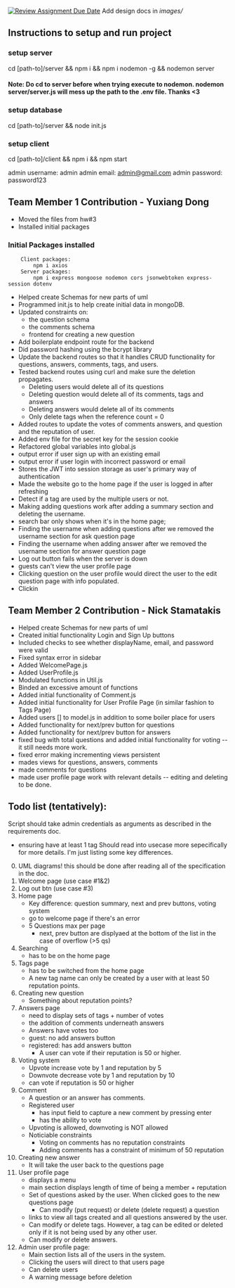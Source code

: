 [![Review Assignment Due Date](https://classroom.github.com/assets/deadline-readme-button-24ddc0f5d75046c5622901739e7c5dd533143b0c8e959d652212380cedb1ea36.svg)](https://classroom.github.com/a/9NDadFFr)
Add design docs in *images/*

## Instructions to setup and run project
### setup server
cd [path-to]/server && npm i && npm i nodemon -g && nodemon server
#### Note: Do cd to server before when trying execute to nodemon. nodemon server/server.js will mess up the path to the .env file. Thanks <3

### setup database
cd [path-to]/server && node init.js
### setup client
cd [path-to]/client && npm i && npm start

admin username: admin 
admin email: admin@gmail.com 
admin password: password123

## Team Member 1 Contribution - Yuxiang Dong
- Moved the files from hw#3
- Installed initial packages
### Initial Packages installed
```
    Client packages:
        npm i axios 
    Server packages:
        npm i express mongoose nodemon cors jsonwebtoken express-session dotenv
```
- Helped create Schemas for new parts of uml
- Programmed init.js to help create initial data in mongoDB.
- Updated constraints on:
   - the question schema
   - the comments schema
   - frontend for creating a new question
- Add boilerplate endpoint route for the backend
- Did password hashing using the bcrypt library
- Update the backend routes so that it handles CRUD functionality for questions, answers, comments, tags, and users.
- Tested backend routes using curl and make sure the deletion propagates.
  - Deleting users would delete all of its questions
  - Deleting question would delete all of its comments, tags and answers
  - Deleting answers would delete all of its comments
  - Only delete tags when the reference count = 0
- Added routes to update the votes of comments answers, and question and the reputation of user.
- Added env file for the secret key for the session cookie
- Refactored global variables into global.js
- output error if user sign up with an existing email
- output error if user login with incorrect password or email
- Stores the JWT into session storage as user's primary way of authentication
- Made the website go to the home page if the user is logged in after refreshing 
- Detect if a tag are used by the multiple users or not.
- Making adding questions work after adding a summary section and deleting the username.
- search bar only shows when it's in the home page;
- Finding the username when adding questions after we removed the username section for ask question page
- Finding the username when adding answer after we removed the username section for answer question page
- Log out button fails when the server is down
- guests can't view the user profile page
- Clicking question on the user profile would direct the user to the edit question page with info populated.
- Clickin 
## Team Member 2 Contribution - Nick Stamatakis
- Helped create Schemas for new parts of uml
- Created initial functionality Login and Sign Up buttons
 - Included checks to see whether displayName, email, and password were valid
- Fixed syntax error in sidebar
- Added WelcomePage.js
- Added UserProfile.js
- Modulated functions in Util.js
- Binded an excessive amount of functions
- Added initial functionality of Comment.js
- Added initial functionality for User Profile Page (in similar fashion to Tags Page)
- Added users [] to model.js in addition to some boiler place for users
- Added functionality for next/prev button for questions
- Added functionality for next/prev button for answers
- fixed bug with total questions and added initial functionality for voting --it still needs more work.
- fixed error making incrementing views persistent
- mades views for questions, answers, comments
- made comments for questions
- made user profile page work with relevant details -- editing and deleting to be done.


## Todo list (tentatively):
Script should take admin credentials as arguments as described in the requirements doc.

- ensuring have at least 1 tag
Should read into usecase more sepecifically for more details. I'm just listing some key differences.
0. UML diagrams! this should be done after reading all of the specification in the doc.
1. Welcome page (use case #1&2)
   <!-- -  Frontend
      -  We need forms to register (new user), login (existing user), guest user
   - Error handling: more detail in specs -->
2. Log out btn (use case #3)
   <!-- -  A page would have a log out button if the user is logged in -->
3. Home page
   - Key difference: question summary, next and prev buttons, voting system
   <!-- - guest: no add question button -->
   <!-- - registered: has add question button -->
   - go to welcome page if there's an error
   - 5 Questions max per page
     - next, prev button are displyaed at the bottom of the list in the case of overflow (>5 qs)
4. Searching
   - has to be on the home page
   <!-- - Search result need to be compatible with the sorting options -->
5. Tags page
   - has to be switched from the home page
   - A new tag name
can only be created by a user with at least 50
reputation points.
6. Creating new question
   - Something about reputation points?
7. Answers page
   - need to display sets of tags + number of votes
   - the addition of comments underneath answers
   - Answers have votes too
   - guest: no add answers button
   - registered: has add answers button
     <!-- - Upvoting increases the vote by 1 and downvoting decreases the vote by 1.
     - Upvoting a question/answer increases the reputation of the corresponding user by 5.
     - Downvoting a question/answer decreases the reputation of the corresponding user by 10. -->
     - A user can vote if their reputation is 50 or higher.
8. Voting system
   - Upvote increase vote by 1 and reputation by 5
   - Downvote decrease vote by 1 and reputation by 10
   - can vote if reputation is 50 or higher
9. Comment
   - A question or an answer has comments.
   - Registered user
     - has input field to capture a new comment by pressing enter
     - has the ability to vote
   - Upvoting is allowed, downvoting is NOT allowed
   - Noticiable constraints
     - Voting on comments has no reputation constraints
     - Adding comments has a constraint of minimum of 50 reputation
10. Creating new answer
    - It will take the user back to the questions page
11. User profile page
    - displays a menu
    - main section displays length of time of being a member + reputation
    - Set of questions asked by the user. When clicked goes to the new questions page
      - Can modify (put request) or delete (delete request) a question
      <!-- - Deleting a question will delete all answers and comments associated with it. (Might wanna use references similar to SQL?) -->
    - links to view all tags created and all questions answered by the user.
    - Can modify or delete tags. However, a tag can be edited or deleted only if it is not being used by any other user.
    - Can modify or delete answers.
12. Admin user profile page:
    - Main section lists all of the users in the system. 
    - Clicking the users will direct to that users page
    - Can delete users
    - A warning message before deletion
